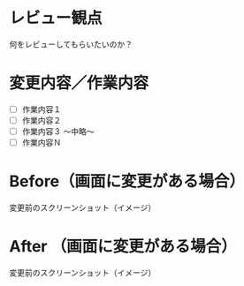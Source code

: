 # レビュー観点
何をレビューしてもらいたいのか？

# 変更内容／作業内容
 - [ ] 作業内容１
 - [ ] 作業内容２
 - [ ] 作業内容３
〜中略〜
 - [ ] 作業内容Ｎ

# Before（画面に変更がある場合）
変更前のスクリーンショット（イメージ）

# After （画面に変更がある場合）
変更前のスクリーンショット（イメージ）